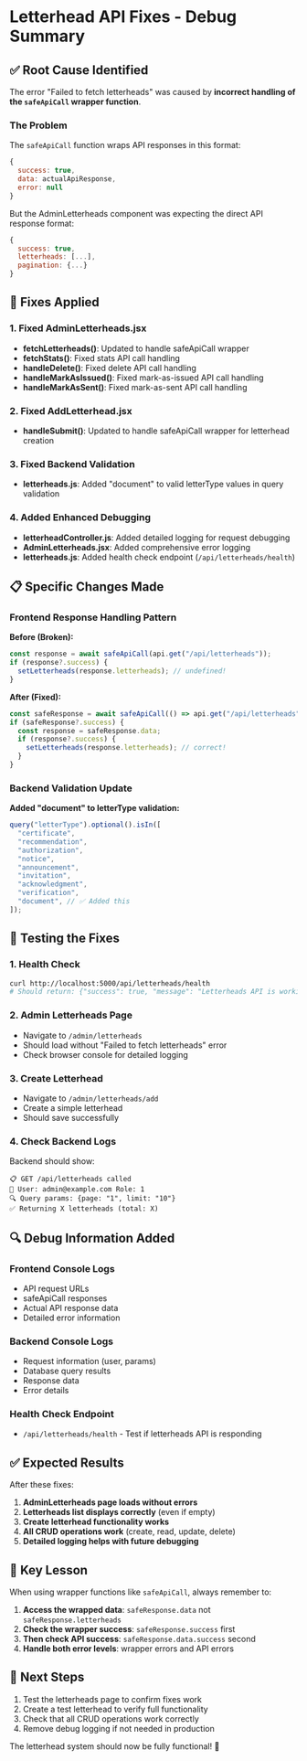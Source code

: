 # Letterhead API Fixes - Debug Summary

## ✅ **Root Cause Identified**

The error "Failed to fetch letterheads" was caused by **incorrect handling of the `safeApiCall` wrapper function**.

### **The Problem**

The `safeApiCall` function wraps API responses in this format:

```javascript
{
  success: true,
  data: actualApiResponse,
  error: null
}
```

But the AdminLetterheads component was expecting the direct API response format:

```javascript
{
  success: true,
  letterheads: [...],
  pagination: {...}
}
```

## 🔧 **Fixes Applied**

### **1. Fixed AdminLetterheads.jsx**

- **fetchLetterheads()**: Updated to handle safeApiCall wrapper
- **fetchStats()**: Fixed stats API call handling
- **handleDelete()**: Fixed delete API call handling
- **handleMarkAsIssued()**: Fixed mark-as-issued API call handling
- **handleMarkAsSent()**: Fixed mark-as-sent API call handling

### **2. Fixed AddLetterhead.jsx**

- **handleSubmit()**: Updated to handle safeApiCall wrapper for letterhead creation

### **3. Fixed Backend Validation**

- **letterheads.js**: Added "document" to valid letterType values in query validation

### **4. Added Enhanced Debugging**

- **letterheadController.js**: Added detailed logging for request debugging
- **AdminLetterheads.jsx**: Added comprehensive error logging
- **letterheads.js**: Added health check endpoint (`/api/letterheads/health`)

## 📋 **Specific Changes Made**

### **Frontend Response Handling Pattern**

**Before (Broken):**

```javascript
const response = await safeApiCall(api.get("/api/letterheads"));
if (response?.success) {
  setLetterheads(response.letterheads); // undefined!
}
```

**After (Fixed):**

```javascript
const safeResponse = await safeApiCall(() => api.get("/api/letterheads"));
if (safeResponse?.success) {
  const response = safeResponse.data;
  if (response?.success) {
    setLetterheads(response.letterheads); // correct!
  }
}
```

### **Backend Validation Update**

**Added "document" to letterType validation:**

```javascript
query("letterType").optional().isIn([
  "certificate",
  "recommendation",
  "authorization",
  "notice",
  "announcement",
  "invitation",
  "acknowledgment",
  "verification",
  "document", // ✅ Added this
]);
```

## 🧪 **Testing the Fixes**

### **1. Health Check**

```bash
curl http://localhost:5000/api/letterheads/health
# Should return: {"success": true, "message": "Letterheads API is working"}
```

### **2. Admin Letterheads Page**

- Navigate to `/admin/letterheads`
- Should load without "Failed to fetch letterheads" error
- Check browser console for detailed logging

### **3. Create Letterhead**

- Navigate to `/admin/letterheads/add`
- Create a simple letterhead
- Should save successfully

### **4. Check Backend Logs**

Backend should show:

```
📋 GET /api/letterheads called
👤 User: admin@example.com Role: 1
🔍 Query params: {page: "1", limit: "10"}
✅ Returning X letterheads (total: X)
```

## 🔍 **Debug Information Added**

### **Frontend Console Logs**

- API request URLs
- safeApiCall responses
- Actual API response data
- Detailed error information

### **Backend Console Logs**

- Request information (user, params)
- Database query results
- Response data
- Error details

### **Health Check Endpoint**

- `/api/letterheads/health` - Test if letterheads API is responding

## ✅ **Expected Results**

After these fixes:

1. **AdminLetterheads page loads without errors**
2. **Letterheads list displays correctly** (even if empty)
3. **Create letterhead functionality works**
4. **All CRUD operations work** (create, read, update, delete)
5. **Detailed logging helps with future debugging**

## 🎯 **Key Lesson**

When using wrapper functions like `safeApiCall`, always remember to:

1. **Access the wrapped data**: `safeResponse.data` not `safeResponse.letterheads`
2. **Check the wrapper success**: `safeResponse.success` first
3. **Then check API success**: `safeResponse.data.success` second
4. **Handle both error levels**: wrapper errors and API errors

## 🚀 **Next Steps**

1. Test the letterheads page to confirm fixes work
2. Create a test letterhead to verify full functionality
3. Check that all CRUD operations work correctly
4. Remove debug logging if not needed in production

The letterhead system should now be fully functional! 🎉
